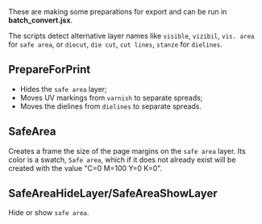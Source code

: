 These are making some preparations for export and can be run in **batch_convert.jsx**.

The scripts detect alternative layer names like `visible`, `vizibil`, `vis. area` for `safe area`, or `diecut`, `die cut`, `cut lines`, `stanze` for `dielines`.

## PrepareForPrint
* Hides the `safe area` layer;
* Moves UV markings from `varnish` to separate spreads;
* Moves the dielines from `dielines` to separate spreads.

## SafeArea
Creates a frame the size of the page margins on the `safe area` layer. Its color is a swatch, `Safe area`, which if it does not already exist will be created with the value "C=0 M=100 Y=0 K=0".

## SafeAreaHideLayer/SafeAreaShowLayer
Hide or show `safe area`.